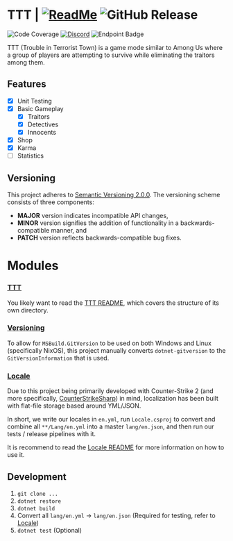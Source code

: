 # TTT | [![ReadMe](https://img.shields.io/badge/ReadMe-018EF5?logo=readme&logoColor=fff&style=for-the-badge)](./TTT/README.md) ![GitHub Release](https://img.shields.io/github/v/release/MSWS/TTT?style=for-the-badge)

![Code Coverage](https://img.shields.io/endpoint?url=https://gist.githubusercontent.com/MSWS/6289e1f34da3b70fbba5f84f5ffb25a1/raw/code-coverage.json)
[![Discord](https://img.shields.io/discord/623439460683481091?style=for-the-badge&logo=discord&label=Discord)](https://msws.xyz/s/discord)
![Endpoint Badge](https://img.shields.io/endpoint?url=https%3A%2F%2Fwaka.msws.xyz%2Fapi%2Fcompat%2Fshields%2Fv1%2Fmsws%2Fproject%3ATTT%2Finterval%3Aall_time%26label%3DAll%2520time%26color%3Dblue&style=for-the-badge&label=Dev%20Time)

TTT (Trouble in Terrorist Town) is a game mode similar to Among Us where a group of players are attempting to
survive while eliminating the traitors among them.

## Features

- [X] Unit Testing
- [X] Basic Gameplay
    - [X] Traitors
    - [X] Detectives
    - [X] Innocents
- [X] Shop
- [X] Karma
- [ ] Statistics

## Versioning

This project adheres to [Semantic Versioning 2.0.0](https://semver.org/spec/v2.0.0.html).
The versioning scheme consists of three components:

- **MAJOR** version indicates incompatible API changes,
- **MINOR** version signifies the addition of functionality in a backwards-compatible manner, and
- **PATCH** version reflects backwards-compatible bug fixes.

# Modules

### [TTT](./TTT)

You likely want to read the [TTT README](./TTT/README.md), which covers the structure of its own directory.

### [Versioning](./Versioning)

To allow for `MSBuild.GitVersion` to be used on both Windows and Linux (specifically NixOS), this project manually
converts `dotnet-gitversion` to the `GitVersionInformation` that is used.

### [Locale](./Locale)

Due to this project being primarily developed with Counter-Strike 2 (and more
specifically, [CounterStrikeSharp](https://github.com/roflmuffin/CounterStrikeSharp)) in mind, localization has been
built with flat-file storage based around YML/JSON.

In short, we write our locales in `en.yml`, run `Locale.csproj` to convert and combine all `**/Lang/en.yml` into a master
`lang/en.json`, and then run our tests / release pipelines with it.

It is recommend to read the [Locale README](./Locale/README.md) for more information on how to use it.

## Development

1. `git clone ...`
2. `dotnet restore`
3. `dotnet build`
4. Convert all `lang/en.yml` -> `lang/en.json` (Required for testing, refer to [Locale](./Locale/README.md))
5. `dotnet test` (Optional)
